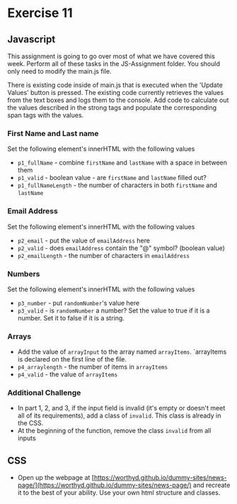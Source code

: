 # Exercise 11

## Javascript
This assignment is going to go over most of what we have covered this week.  Perform all of these tasks in the JS-Assignment folder. You should only need to modify the main.js file.

There is existing code inside of main.js that is executed when the 'Update Values' button is pressed.  The existing code currently retrieves the values from the text boxes and logs them to the console.  Add code to calculate out the values described in the strong tags and  populate the corresponding span tags with the values.

### First Name and Last name
Set the following element's innerHTML with the following values

- `p1_fullName` - combine `firstName` and `lastName` with a space in between them
-  `p1_valid` -  boolean value - are `firstName` and `lastName` filled out?
- `p1_fullNameLength` - the number of characters in both `firstName` and `lastName`

### Email Address
Set the following element's innerHTML with the following values

- `p2_email` - put the value of `emailAddress` here
- `p2_valid` - does `emailAddress` contain the "@" symbol? (boolean value)
- `p2_emailLength` - the number of characters in `emailAddress`

### Numbers
Set the following element's innerHTML with the following values

- `p3_number` - put `randomNumber`'s value here
- `p3_valid` - is `randomNumber` a number? Set the value to true if it is a number. Set it to false if it is a string.

### Arrays

- Add the value of `arrayInput` to the array named `arrayItems`. `arrayItems is declared on the first line of the file.
- `p4_arraylength` - the number of items in `arrayItems`
- `p4_valid` - the value of `arrayItems`



### Additional Challenge
- In part 1, 2, and 3, if the input field is invalid (it's empty or doesn't meet all of its requirements), add a class of `invalid`. This class is already in the CSS.
- At the beginning of the function, remove the class `invalid` from all inputs


## CSS
- Open up the webpage at [https://worthyd.github.io/dummy-sites/news-page/](https://worthyd.github.io/dummy-sites/news-page/) and recreate it to the best of your ability. Use your own html structure and classes.
